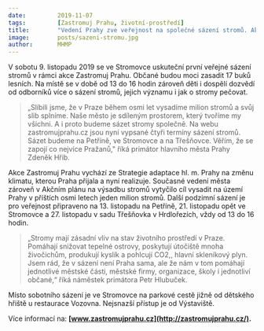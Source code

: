 ```yaml
---
date:         2019-11-07
tags:         [Zastromuj Prahu, životní-prostředí]
title:        "Vedení Prahy zve veřejnost na společné sázení stromů. Akce „Zastromuj Prahu“ se koná již tuto sobotu ve Stromovce "
image: 	      posts/sazeni-stromu.jpg
author:       MHMP
---
```


V sobotu 9. listopadu 2019 se ve Stromovce uskuteční první veřejné sázení stromů v rámci akce Zastromuj Prahu. Občané budou moci zasadit 17 buků lesních. Na místě se v době od 13 do 16 hodin zároveň děti i dospělí dozvědí od odborníků více o sázení stromů, jejich významu i jak o stromy pečovat.

> „Slíbili jsme, že v Praze během osmi let vysadíme milion stromů a svůj slib splníme. Naše město je sdíleným prostorem, který tvoříme my všichni. A i proto budeme sázet stromy společně. Na webu zastromujprahu.cz jsou nyní vypsané čtyři termíny sázení stromů. Sázet budeme na Petříně, ve Stromovce a na Třešňovce. Věřím, že se zapojí co nejvíce Pražanů," říká primátor hlavního města Prahy Zdeněk Hřib.

Akce Zastromuj Prahu vychází ze Strategie adaptace hl. m. Prahy na změnu klimatu, kterou Praha přijala a nyní realizuje. Současné vedení města zároveň v Akčním plánu na výsadbu stromů vytyčilo cíl vysadit na území Prahy v příštích osmi letech jeden milion stromů. Další podzimní sázení je pro veřejnost připraveno na 13. listopadu na Petříně, 21. listopadu opět ve Stromovce a 27. listopadu v sadu Třešňovka v Hrdlořezích, vždy od 13 do 16 hodin.

> „Stromy mají zásadní vliv na stav životního prostředí v Praze. Pomáhají snižovat tepelné ostrovy, poskytují útočiště mnoha živočichům, produkují kyslík a pohlcují CO2,, hlavní skleníkový plyn. Jsem rád, že v sázení není Praha sama, ale že nám v tom pomáhají jednotlivé městské části, městské firmy, organizace, školy i jednotliví občané,“ říká náměstek primátora Petr Hlubuček.

Místo sobotního sázení je ve Stromovce na parkové cestě jižně od dětského hřiště u restaurace Vozovna. Nejsnazší přístup je od Výstaviště.

Více informací na: **[www.zastromujprahu.cz](http://zastromujprahu.cz/).**

 
